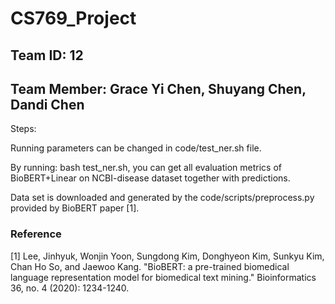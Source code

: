 # CS769_Project
## Team ID: 12
## Team Member: Grace Yi Chen, Shuyang Chen, Dandi Chen

Steps:

Running parameters can be changed in code/test_ner.sh file. 

By running: bash test_ner.sh, you can get all evaluation metrics of BioBERT+Linear on NCBI-disease dataset together with predictions.

Data set is downloaded and generated by the code/scripts/preprocess.py provided by BioBERT paper [1]. 





### Reference

[1] Lee, Jinhyuk, Wonjin Yoon, Sungdong Kim, Donghyeon Kim, Sunkyu Kim, Chan Ho So, and Jaewoo Kang. "BioBERT: a pre-trained biomedical language representation model for biomedical text mining." Bioinformatics 36, no. 4 (2020): 1234-1240.